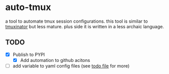 # auto-tmux

a tool to automate tmux session configurations. this tool is similar to [tmuxinator](https://github.com/tmuxinator/tmuxinator) but less mature. plus side it is written in a less archaic language.

## TODO

- [x] Publish to PYPI
  - [x] Add automation to github acitons
- [ ] add variable to yaml config files (see [todo file](./TODO.md) for more)
